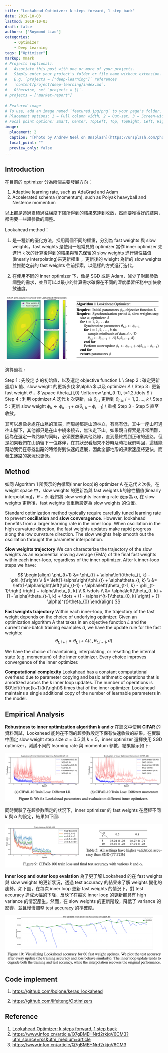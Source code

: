 ```yaml
---
title: "Lookahead Optimizer: k steps forward, 1 step back"
date: 2019-10-03
lastmod: 2019-10-03
draft: false
authors: ["Roymond Liao"]
categories:
    - Optimizer
    - Deep Learning
tags: ["Optimizer"]
markup: mmark
# Projects (optional).
#   Associate this post with one or more of your projects.
#   Simply enter your project's folder or file name without extension.
#   E.g. `projects = ["deep-learning"]` references 
#   `content/project/deep-learning/index.md`.
#   Otherwise, set `projects = []`.
# projects = ["market-report"]

# Featured image
# To use, add an image named `featured.jpg/png` to your page's folder.
# Placement options: 1 = Full column width, 2 = Out-set, 3 = Screen-width
# Focal point options: Smart, Center, TopLeft, Top, TopRight, Left, Right, BottomLeft, Bottom, BottomRight
image:
  placement: 2
  caption: "[Photo by Andrew Neel on Unsplash](https://unsplash.com/photos/aebPbwAWjDs)"
  focal_point: ""
  preview_only: false
---
```

## Introduction

在目前的 optimizer 分為兩個主要發展方向：

1. Adaptive learning rate, such as AdaGrad and Adam
2. Accelerated schema (momentum), such as Polyak heavyball and Nesterov momentum 

以上都是透過累積過往梯度下降所得到的結果來達到收斂，然而要獲得好的結果，都需要一些超參數的調整。

Lookahead method：

1. 是一種新的優化方法，採用兩個不同的權重，分別為 fast weights 與 slow weights。fast weights 是使用一般常見的 optimizer 當作 inner optimizer 先進行 `k` 次的計算後得到的結果與預先保留的 slow weights 進行線性插值(linearly interpolating)來更新權重 ，更新後的 wieight 為新的 slow weights 並推動之前的 fast weights 往前探索，以這樣的方式進行迭代。

2. 在使用不同的 inner optimizer 下，像是 SGD 或是 Adam，減少了對超參數調整的需求，並且可以以最小的計算需求確保在不同的深度學習任務中加快收斂速度。

![lookahead_figure_1](lookahead_figure_1.png)

演算過程 :

Step 1 : 先設定 $\phi$ 的初始值，以及選定 objective function $L$ \\
Step 2 : 確定更新週期 $k$ 值、slow weight 的更新步伐 $\alpha $ 以及 optimizer $A$ \\
Step 3 : 更新 fast weight $\theta$ ，$ \space \theta_{t,0} \leftarrow \phi_{t-1}, t=1,2,\dots $ \\
Step 4 : 利用 optimizer $A$ 迭代 $k$ 次更新，由 $\theta_{t, i}$ 更新到 $\theta_{t, k}, i=1, 2, \dots, k$ \\
Step 5 : 更新 slow weight $\phi_{k} \leftarrow \phi_{k-1} + \alpha\left(\theta_{t, k} - \phi_{t-1}\right)$ \\
重複 Step 3 - Step 5 直至收斂。

其可以想像身處在山脈的頂端，而周邊都是山頭林立，有高有低，其中一座山可通往山腳下，其他都只是在山中繞來繞去，無法走下山。如果親自探索是非常困難，因為在選定一條路線的同時，必須要放棄其他路線，直到最終找到正確的通路，但是如果我們在山頂留下一位夥伴，在其狀況看起來不妙時及時把我們叫回，這樣能幫助我們在尋找出路的時候得到快速的進展，因此全部地形的探索速度將更快，而發生迷路的狀況也更低。

## Method

如同 Algorithm 1 所表示的內循環(inner loop)的 optimizer A 在迭代 $k$ 次後，在 weight space 中，slow weights 的更新為與 fast weights k的線性插值(linearly interpolating)，$\theta - \phi$. 我們將 slow weights learning rate 表示為 $\alpha$, 在 slow weights 更新後，fast weights 會重新設定為 slow weights 的位置。

Standard optimization method typically require carefully tuned learning rate to prevent **oscillation** and **slow converagence**. However, lookahead benefits from a larger learning rate in the inner loop. When oscillation in  the high curvature direction, the fast weights updates make rapid progress along the low curvature direction. The slow weights help smooth out the oscillation throught the parameter interpolation.

**Slow weights trajectory** We can characterize the trajectory of the slow weights as an exponential moving average (EMA) of the final fast weights within each inner-loop, regardless of the inner optimizer. After k inner-loop steps we have:

$$
\begin{align}
\phi_{t+1} &= \phi_{t} + \alpha\left(\theta_{t, k} - \phi_{t}\right) \\
&= \left(1-\alpha\right)\phi_{t} + \alpha\theta_{t, k} \\
&= \left(1-\alpha\right)\left(\phi_{t-1} + \alpha\left(\theta_{t-1, k} - \phi_{t-1}\right) \right) +  \alpha\theta_{t, k} \\
& \vdots \\
&= \alpha\left[\theta_{t, k} + (1 - \alpha)\theta_{t-1, k} + \dots + (1 - \alpha)^{t-1}\theta_{0, k} \right]  + (1- \alpha)^{t}\theta_{0}
\end{align}
$$

**Fast weights trajectory** Within each inner-loop, the trajectory of the fast weight depends on the choice of underlying optimizer. Given an optimization algorithm A that takes in an objective function $L$ and the current mini-batch training examples $d$, we have the update rule for the fast weights:
$$
\theta_{t, i+1} = \theta_{t, i} + A\left(L, \theta_{t, i-1}, d\right)
$$

We have the choice of maintaining, interpolating, or resetting the internal state (e.g. momentum) of the inner optimizer. Every choice improves convergence of the inner optimizer.

**Computational complexity** Lookahead has a constant computational overhead due to parameter copying and basic arithmetic operations that is amortized across the k inner loop updates. The number of operations is $O\left(\frac{k+1}{k}\right)$ times that of the inner optimizer. Lookahead maintains a single additional copy of the number of learnable parameters in the model.

## Empirical Analysis

**Robustness to inner optimization algorithm $k$ and $\alpha$** 在論文中使用 **CIFAR** 的資料測試，Lookahead 能夠在不同的超參數設定下保有快速收斂的結果。在實驗中固定 slow weight step size $\alpha = 0.5$ 與 $k=5$，inner optimizer 選擇使用 SGD optimizer，測試不同的 learning rate 與 momentum 參數，結果顯示如下:

![lookahead_figure_8](lookahead_figure_8.png)

同時實驗了在超參數固定的狀況下，inner optimizer 的 fast weights 在歷經不同 $k$ 與 $\alpha$ 的設定，結果如下圖:

![lookahead_figure_9](lookahead_figure_9.png)

**Inner loop and outer loop evalation** 為了更了解 Lookahead 的在 fast weights 與 slow weights 的更新狀況，透過 test accuracy 的結果來了解 weights 變化的趨勢。如下圖，在每次 inner loop 更新 fast weights 的情況下，對 test accuracy 造成大幅的下降，反映了在每次 inner loop 的更新都具有 high variance 的情況產生。然而，在 slow weights 的更新階段，降低了 variance 的影響，並且慢慢調整 test accuracy 的準確度。

![lookahead_figure_10](lookahead_figure_10.png)

## Code implement

1. https://github.com/bojone/keras_lookahead

2. https://github.com/lifeiteng/Optimizers

## Reference

1. [Lookahead Optimizer: k steps forward, 1 step back](https://arxiv.org/pdf/1907.08610v1.pdf)
2. https://www.infoq.cn/article/Q7gBMEHNrd2rkjqV6CM3?utm_source=rss&utm_medium=article
3. https://www.infoq.cn/article/Q7gBMEHNrd2rkjqV6CM3